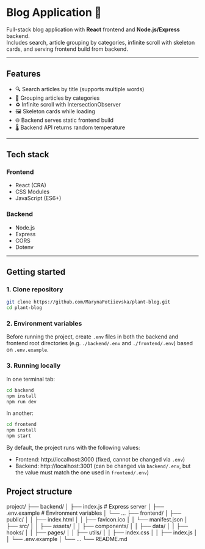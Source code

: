 # Blog Application 📰

Full-stack blog application with **React** frontend and **Node.js/Express** backend.  
Includes search, article grouping by categories, infinite scroll with skeleton cards, and serving frontend build from backend.

---

## Features
- 🔍 Search articles by title (supports multiple words)
- 📂 Grouping articles by categories
- ♻️ Infinite scroll with IntersectionObserver
- 🖼 Skeleton cards while loading
- 🌐 Backend serves static frontend build
- 🌡 Backend API returns random temperature

---

## Tech stack
### Frontend
- React (CRA)
- CSS Modules
- JavaScript (ES6+)

### Backend
- Node.js
- Express
- CORS
- Dotenv

---

## Getting started

### 1. Clone repository
```bash
git clone https://github.com/MarynaPotiievska/plant-blog.git
cd plant-blog
```

### 2. Environment variables

Before running the project, create `.env` files in both the backend and frontend root directories (e.g. `./backend/.env` and `./frontend/.env`) based on `.env.example`.

### 3. Running locally

In one terminal tab:

```bash
cd backend
npm install
npm run dev
```

In another:

```bash
cd frontend
npm install
npm start
```

By default, the project runs with the following values:
- Frontend: http://localhost:3000 (fixed, cannot be changed via `.env`)
- Backend: http://localhost:3001 (can be changed via `backend/.env`, but the value must match the one used in `frontend/.env`)

## Project structure

project/
 ├── backend/
 │   ├── index.js         # Express server
 │   ├── .env.example             # Environment variables
 │   └── ...
 ├── frontend/
 │   ├── public/
 │   │   ├── index.html
 │   │   ├── favicon.ico
 │   │   └── manifest.json
 │   ├── src/
 │   │   ├── assets/
 │   │   ├── components/
 │   │   ├── data/
 │   │   ├── hooks/
 │   │   ├── pages/
 │   │   ├── utils/
 │   │   ├── index.css
 │   │   ├── index.js
 │   │   └── .env.example
 │   └── ...
 └── README.md
